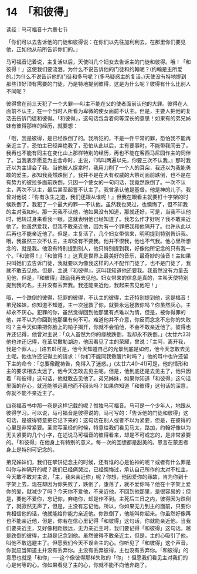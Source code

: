 # 14　「和彼得」


读经：马可福音十六章七节

「你们可以去告诉他的门徒和彼得说：在你们以先往加利利去。在那里你们要见他，正如他从前所告诉你们的。」

马可福音记着说，主复活以后，天使叫几个妇女去告诉主的门徒和彼得。哦！「和彼得！」这使我们要流泪。为什么不说告诉他的门徒和约翰呢？(约翰是主所爱的。)为什么不说告诉他的门徒和多马呢？(多马疑惑主的复活。)天使没有特地提到那些顶好顶有需要的门徒，乃是特地提到彼得，这是为什么呢？彼得有什么比别人不同呢？

彼得曾在前三天犯了一个大罪──叫主不能在父的使者面前认他的大罪。彼得在人面前不认主，在一个当时人所看为卑微的使女面前不认主。但是，主要人把他的复活去告诉门徒和彼得。「和彼得」，这句话包含着何等深长的意思！如果有的弟兄姊妹有彼得那样的经历，就要想：

「哦，我是彼得，是已经跌倒了的。我所犯的，不是一件平常的罪，恐怕我不能再亲近主了，恐怕主已经弃绝我了，恐怕从此以后，主有要事时，不能带我同去了，我再也不能有同主在变化山上那样特别的经历，再也不能在客西马尼园作主的同伴了。当我表示愿意为主舍命时，主说，『鸡叫两遍以先，你要三次不认我，』那时我还以为主误会了我。当他被人捉拿时，我用刀削了一个人的耳朵，我还以为我能勇敢的爱主。那知我竟然跌倒了。我并不是在大有权威的大祭司面前跌倒，也不是在有势力的彼拉多面前跌倒，只因一个使女的一句问话，我竟然跌倒了。一次不认主，两次不认主，最后甚至起誓不认主了。我曾承认他是基督，他是神的儿子。我曾对他说：『你有永生之道，我们还跟从谁呢！』但我在眼看主就要钉十字架的时候跌倒了。我犯了一个最大的罪──不认他。虽然我也哭过，也懊悔了，但不知我的主对我如何。那一天我不认他，他如果没有知道，那就还好，可是，当我不认他时，他转过身来看我一眼，这就表明他已经知道了。我怎么作才好呢？我不敢亲近他了。他虽然爱我，但我不敢亲近他，因为有一个罪把我和他隔开了。也许从此以后再也不能亲近他了。但是，主复活了，几个妇女带信来，明明提到特别告诉我。哦，我虽然三次不认主，主却没有不要我。他并不恨我，他也不气我。他心里所想念的，就是我。他没有特别提到别人，他只特别提到我，好像他所记念的只有我一个。『和彼得！』『和彼得！』这真是世界上最美好的音乐，最奇妙的佳音！主如果只叫她们去告诉门徒，我就要以为像我这样的人不配作门徒了，也不是门徒了，我就不敢去见他。但是，主说『和彼得』，这叫我知道他还要我。我虽然没有力量去见他，但是，『和彼得』鼓励我再去见他。妇女带来的信息是真的，主叫天使特别提到我的名，主并没有丢弃我。我还能亲近他，我起来去见他吧！」

哦，一个跌倒的彼得，犯罪的彼得，不认主的彼得，主还特别提到他，这是福音！弟兄姊妹，你知道不知道，主一次拯救了你，就要永远拯救你吗？你虽然灰心，主却永不灰心。犯罪的你，虽然觉得回到他那里有点难以为情，但是，被你得罪的他，并不以为你回到他那里有何不可。难道他并不介意，你反而念念不忘你的失败吗？主今天如果把你脸上的帕子揭开，你就不会怕他，不会不敢亲近他了。彼得也许还记得，他曾对主说：「众人虽然为你的缘故跌倒，我却永不跌倒。」(太廿六33)他也许还记得，在革尼撒勒湖边，他因看见了主的荣耀，曾说：「主阿，离开我，我是个罪人。」(路五8)可是，他今天知道自己的光景到底是如何，他今天怎敢去见主呢。他也许还记得主的请求：「你们不能同我儆醒片时吗？」他的耳中也许还留下主的命令：「总要儆醒祷告，免得入了迷惑。」(太廿六40-41)可是，他的情形和主的要求相去太远了，他今天怎敢去见主呢。但是，他到底还是去见主了，他只因着「和彼得」这句话，他就敢去见他了。弟兄姊妹，如果你知道「和彼得」这句话里面的存心，就还能够远离他而不回头吗？如果你知道「和彼得」这句话的深意，你就不能不亲近主了。

四卷福音书中那一卷是这样记载的呢？惟独马可福音。马可是一个少年人，地跟从彼得学习。可以说，马可福音是彼得说的，马可写的：「告诉他的门徒和彼得」这句话，是彼得特意把它记下来的：这句话在别人或者不以为紧要，但是，在彼得的心里是非常紧要。圣灵写圣经的时候，特意给我们看见马太，路加，约翰好像以为无关紧要的几个小字，在述说马可福音的彼得看来，却是不可或忘的，是非常紧要的。「和彼得」在他身上有特别的意义。每一次的回想都是甜美的。恩言在蒙恩者身上是特别可记念的。

弟兄姊妹们，我们在擘饼记念主的时候，还有谁的心是怕神的呢？或者有什么罪是叫你与神隔开的呢？我们已经痛哭过，已经懊悔过，承认自己所作的太对不杠主，今天敢不敢对主说，「主，我来亲近你」呢？你想，他因爱你的缘故，肯为你到十字架上去，现在却因为你失败了，跌倒了，堕落了，就不爱你吗？他在十字架上爱你的爱，就减少了吗？今天你不爱他，不亲近他，不回到他那里，是很容易的；但是，要他不爱你，忘记你，弃绝你，却是作不到。主死后三日之内，彼得因为跌倒了，就寂然无声了，但是，主没有忘记他。所以，你如果无力到主的面前，只要你肯相信他的话，他就能给你能力亲近他。你跌倒了，他能叫你起来。你虽然好像再也不能亲近他，但是，你若在信心里记得「和彼得」这句话，你就能亲近他。当我们要亲近主，又好像相距很远，无力亲近主时，我们要记得「和彼得」这句话。越是跌倒的彼得，主越是记念到他。虽然彼得不敢亲近主，但是，主的心吸引了他，叫他不敢逃避主了。但愿我们今天不误会主的心。你听见了「和彼得」这个声音，你就应当知道主并没有丢弃你。主没有丢弃彼得，主也没有丢弃你。「和彼得」的意思也就是「和你」──这个像彼得那样失败的「你」！但愿我们看见主对我们的心是何等的心。你如果看见了主的心，你就不能不向他奔跑了。

